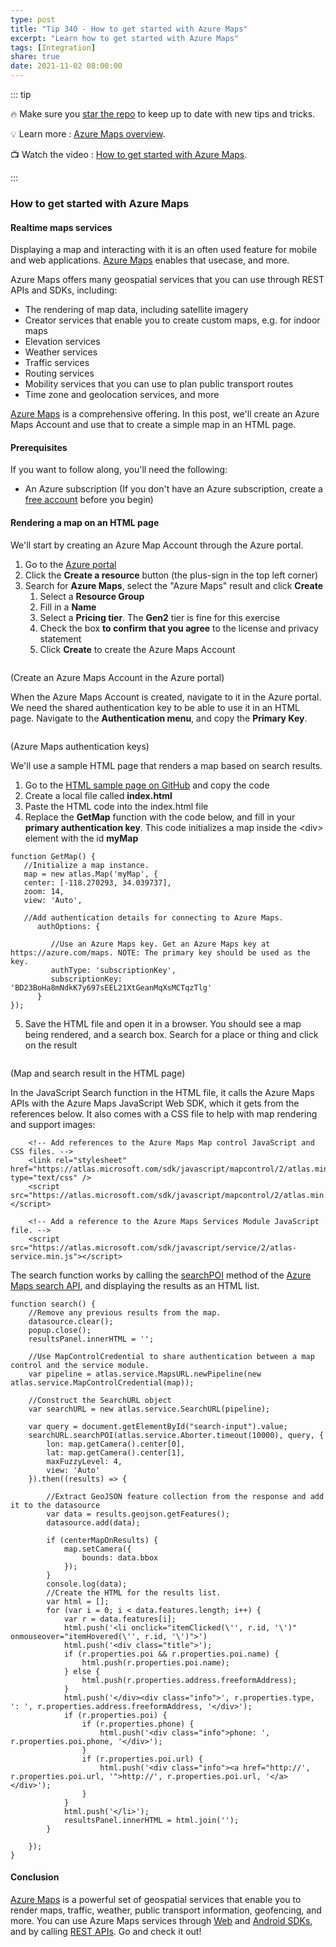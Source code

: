 ```yaml
---
type: post
title: "Tip 340 - How to get started with Azure Maps"
excerpt: "Learn how to get started with Azure Maps"
tags: [Integration]
share: true
date: 2021-11-02 08:00:00
---
```


::: tip 

:fire: Make sure you [star the repo](https://github.com/microsoft/azuretipsandtricks) to keep up to date with new tips and tricks.

:bulb: Learn more : [Azure Maps overview](https://docs.microsoft.com/azure/azure-maps/about-azure-maps?WT.mc_id=docs-azuredevtips-azureappsdev). 

:tv: Watch the video : [How to get started with Azure Maps](https://youtu.be/AAey6ENZ5Po?WT.mc_id=youtube-azuredevtips-azureappsdev).

:::

### How to get started with Azure Maps

#### Realtime maps services
Displaying a map and interacting with it is an often used feature for mobile and web applications. [Azure Maps](https://docs.microsoft.com/azure/azure-maps/about-azure-maps?WT.mc_id=docs-azuredevtips-azureappsdev) enables that usecase, and more. 

Azure Maps offers many geospatial services that you can use through REST APIs and SDKs, including:
* The rendering of map data, including satellite imagery
* Creator services that enable you to create custom maps, e.g. for indoor maps
* Elevation services
* Weather services
* Traffic services
* Routing services
* Mobility services that you can use to plan public transport routes
* Time zone and geolocation services, and more

[Azure Maps](https://docs.microsoft.com/azure/azure-maps/about-azure-maps?WT.mc_id=docs-azuredevtips-azureappsdev) is a comprehensive offering. In this post, we'll create an Azure Maps Account and use that to create a simple map in an HTML page.

#### Prerequisites
If you want to follow along, you'll need the following:
* An Azure subscription (If you don't have an Azure subscription, create a [free account](https://azure.microsoft.com/free/?WT.mc_id=azure-azuredevtips-azureappsdev) before you begin)

#### Rendering a map on an HTML page
We'll start by creating an Azure Map Account through the Azure portal.

1. Go to the [Azure portal](https://portal.azure.com/?WT.mc_id=azure-azuredevtips-azureappsdev)
2. Click the **Create a resource** button (the plus-sign in the top left corner) 
3. Search for **Azure Maps**, select the "Azure Maps" result and click **Create**
   1. Select a **Resource Group** 
   2. Fill in a **Name**
   3. Select a **Pricing tier**. The **Gen2** tier is fine for this exercise
   4. Check the box **to confirm that you agree** to the license and privacy statement
   5. Click **Create** to create the Azure Maps Account

<img :src="$withBase('/files/124create.png')">

(Create an Azure Maps Account in the Azure portal)

When the Azure Maps Account is created, navigate to it in the Azure portal. We need the shared authentication key to be able to use it in an HTML page. Navigate to the **Authentication menu**, and copy the **Primary Key**.

<img :src="$withBase('/files/124keys.png')">

(Azure Maps authentication keys)

We'll use a sample HTML page that renders a map based on search results. 
1. Go to the [HTML sample page on GitHub](https://github.com/Azure-Samples/AzureMapsCodeSamples/blob/master/AzureMapsCodeSamples/Tutorials/interactiveSearch.html) and copy the code
2. Create a local file called **index.html**
3. Paste the HTML code into the index.html file
4. Replace the **GetMap** function with the code below, and fill in your **primary authentication key**. This code initializes a map inside the \<div\> element with the id **myMap**

```
function GetMap() {
   //Initialize a map instance.
   map = new atlas.Map('myMap', {
   center: [-118.270293, 34.039737],
   zoom: 14,
   view: 'Auto',

   //Add authentication details for connecting to Azure Maps.
      authOptions: {

         //Use an Azure Maps key. Get an Azure Maps key at https://azure.com/maps. NOTE: The primary key should be used as the key.
         authType: 'subscriptionKey',
         subscriptionKey: 'BD23BoHa8mNdkK7y697sEEL21XtGeanMqXsMCTqzTlg'
      }
});
```
5. Save the HTML file and open it in a browser. You should see a map being rendered, and a search box. Search for a place or thing and click on the result

<img :src="$withBase('/files/124result.png')">

(Map and search result in the HTML page)

In the JavaScript Search function in the HTML file, it calls the Azure Maps APIs with the Azure Maps JavaScript Web SDK, which it gets from the references below. It also comes with a CSS file to help with map rendering and support images:

```
    <!-- Add references to the Azure Maps Map control JavaScript and CSS files. -->
    <link rel="stylesheet" href="https://atlas.microsoft.com/sdk/javascript/mapcontrol/2/atlas.min.css" type="text/css" />
    <script src="https://atlas.microsoft.com/sdk/javascript/mapcontrol/2/atlas.min.js"></script>

    <!-- Add a reference to the Azure Maps Services Module JavaScript file. -->
    <script src="https://atlas.microsoft.com/sdk/javascript/service/2/atlas-service.min.js"></script>
```

The search function works by calling the [searchPOI](https://docs.microsoft.com/rest/api/maps/search/get-search-poi?WT.mc_id=docs-azuredevtips-azureappsdev) method of the [Azure Maps search API](https://docs.microsoft.com/rest/api/maps/search?WT.mc_id=docs-azuredevtips-azureappsdev), and displaying the results as an HTML list. 

```
function search() {
    //Remove any previous results from the map.
    datasource.clear();
    popup.close();
    resultsPanel.innerHTML = '';

    //Use MapControlCredential to share authentication between a map control and the service module.
    var pipeline = atlas.service.MapsURL.newPipeline(new atlas.service.MapControlCredential(map));

    //Construct the SearchURL object
    var searchURL = new atlas.service.SearchURL(pipeline);

    var query = document.getElementById("search-input").value;
    searchURL.searchPOI(atlas.service.Aborter.timeout(10000), query, {
        lon: map.getCamera().center[0],
        lat: map.getCamera().center[1],
        maxFuzzyLevel: 4,
        view: 'Auto'
    }).then((results) => {

        //Extract GeoJSON feature collection from the response and add it to the datasource
        var data = results.geojson.getFeatures();
        datasource.add(data);

        if (centerMapOnResults) {
            map.setCamera({
                bounds: data.bbox
            });
        }
        console.log(data);
        //Create the HTML for the results list.
        var html = [];
        for (var i = 0; i < data.features.length; i++) {
            var r = data.features[i];
            html.push('<li onclick="itemClicked(\'', r.id, '\')" onmouseover="itemHovered(\'', r.id, '\')">')
            html.push('<div class="title">');
            if (r.properties.poi && r.properties.poi.name) {
                html.push(r.properties.poi.name);
            } else {
                html.push(r.properties.address.freeformAddress);
            }
            html.push('</div><div class="info">', r.properties.type, ': ', r.properties.address.freeformAddress, '</div>');
            if (r.properties.poi) {
                if (r.properties.phone) {
                    html.push('<div class="info">phone: ', r.properties.poi.phone, '</div>');
                }
                if (r.properties.poi.url) {
                    html.push('<div class="info"><a href="http://', r.properties.poi.url, '">http://', r.properties.poi.url, '</a></div>');
                }
            }
            html.push('</li>');
            resultsPanel.innerHTML = html.join('');
        }

    });
}
```

#### Conclusion
[Azure Maps](https://docs.microsoft.com/azure/azure-maps/about-azure-maps?WT.mc_id=docs-azuredevtips-azureappsdev) is a powerful set of geospatial services that enable you to render maps, traffic, weather, public transport information, geofencing, and more. You can use Azure Maps services through [Web](https://docs.microsoft.com/azure/azure-maps/how-to-use-map-control?WT.mc_id=docs-azuredevtips-azureappsdev) and [Android SDKs](https://docs.microsoft.com/azure/azure-maps/how-to-use-android-map-control-library?WT.mc_id=docs-azuredevtips-azureappsdev), and by calling [REST APIs](https://docs.microsoft.com/rest/api/maps/?WT.mc_id=docs-azuredevtips-azureappsdev). Go and check it out!